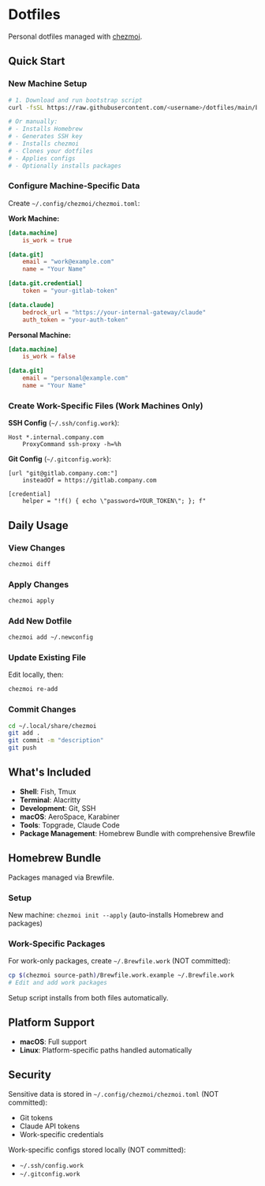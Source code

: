 # Dotfiles

Personal dotfiles managed with [chezmoi](https://www.chezmoi.io/).

## Quick Start

### New Machine Setup

```bash
# 1. Download and run bootstrap script
curl -fsSL https://raw.githubusercontent.com/<username>/dotfiles/main/bootstrap.sh | bash

# Or manually:
# - Installs Homebrew
# - Generates SSH key
# - Installs chezmoi
# - Clones your dotfiles
# - Applies configs
# - Optionally installs packages
```

### Configure Machine-Specific Data

Create `~/.config/chezmoi/chezmoi.toml`:

**Work Machine:**
```toml
[data.machine]
    is_work = true

[data.git]
    email = "work@example.com"
    name = "Your Name"

[data.git.credential]
    token = "your-gitlab-token"

[data.claude]
    bedrock_url = "https://your-internal-gateway/claude"
    auth_token = "your-auth-token"
```

**Personal Machine:**
```toml
[data.machine]
    is_work = false

[data.git]
    email = "personal@example.com"
    name = "Your Name"
```

### Create Work-Specific Files (Work Machines Only)

**SSH Config** (`~/.ssh/config.work`):
```ssh
Host *.internal.company.com
    ProxyCommand ssh-proxy -h=%h
```

**Git Config** (`~/.gitconfig.work`):
```gitconfig
[url "git@gitlab.company.com:"]
    insteadOf = https://gitlab.company.com

[credential]
    helper = "!f() { echo \"password=YOUR_TOKEN\"; }; f"
```

## Daily Usage

### View Changes
```bash
chezmoi diff
```

### Apply Changes
```bash
chezmoi apply
```

### Add New Dotfile
```bash
chezmoi add ~/.newconfig
```

### Update Existing File
Edit locally, then:
```bash
chezmoi re-add
```

### Commit Changes
```bash
cd ~/.local/share/chezmoi
git add .
git commit -m "description"
git push
```

## What's Included

- **Shell**: Fish, Tmux
- **Terminal**: Alacritty
- **Development**: Git, SSH
- **macOS**: AeroSpace, Karabiner
- **Tools**: Topgrade, Claude Code
- **Package Management**: Homebrew Bundle with comprehensive Brewfile

## Homebrew Bundle

Packages managed via Brewfile.

### Setup

New machine: `chezmoi init --apply` (auto-installs Homebrew and packages)

### Work-Specific Packages

For work-only packages, create `~/.Brewfile.work` (NOT committed):
```bash
cp $(chezmoi source-path)/Brewfile.work.example ~/.Brewfile.work
# Edit and add work packages
```

Setup script installs from both files automatically.

## Platform Support

- **macOS**: Full support
- **Linux**: Platform-specific paths handled automatically

## Security

Sensitive data is stored in `~/.config/chezmoi/chezmoi.toml` (NOT committed):
- Git tokens
- Claude API tokens
- Work-specific credentials

Work-specific configs stored locally (NOT committed):
- `~/.ssh/config.work`
- `~/.gitconfig.work`
